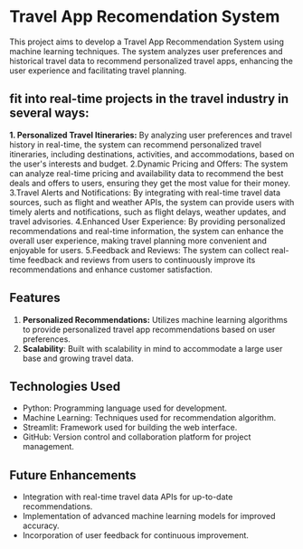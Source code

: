 # Travel App Recomendation System
This project aims to develop a Travel App Recommendation System using machine learning techniques. The system analyzes user preferences and historical travel data to recommend personalized travel apps, enhancing the user experience and facilitating travel planning.

## fit into real-time projects in the travel industry in several ways:
**1. Personalized Travel Itineraries:** By analyzing user preferences and travel history in real-time, the system can recommend personalized travel itineraries, including destinations, activities, and accommodations, based on the user's interests and budget.
2.Dynamic Pricing and Offers: The system can analyze real-time pricing and availability data to recommend the best deals and offers to users, ensuring they get the most value for their money.
3.Travel Alerts and Notifications: By integrating with real-time travel data sources, such as flight and weather APIs, the system can provide users with timely alerts and notifications, such as flight delays, weather updates, and travel advisories.
4.Enhanced User Experience: By providing personalized recommendations and real-time information, the system can enhance the overall user experience, making travel planning more convenient and enjoyable for users.
5.Feedback and Reviews: The system can collect real-time feedback and reviews from users to continuously improve its recommendations and enhance customer satisfaction.

## Features
1. **Personalized Recommendations:** Utilizes machine learning algorithms to provide personalized travel app recommendations based on user preferences.
2. **Scalability**: Built with scalability in mind to accommodate a large user base and growing travel data.

## Technologies Used
- Python: Programming language used for development.
- Machine Learning: Techniques used for recommendation algorithm.
- Streamlit: Framework used for building the web interface.
- GitHub: Version control and collaboration platform for project management.


## Future Enhancements
- Integration with real-time travel data APIs for up-to-date recommendations.
- Implementation of advanced machine learning models for improved accuracy.
- Incorporation of user feedback for continuous improvement.
